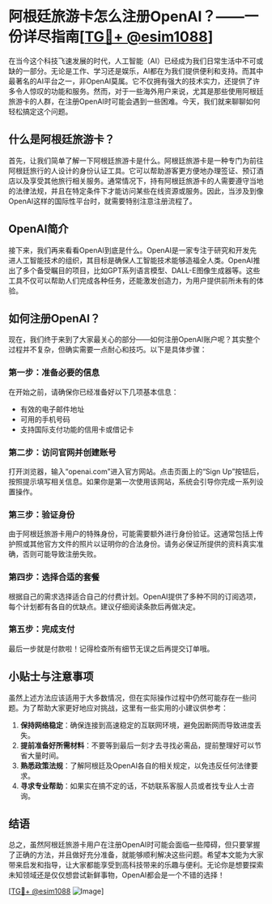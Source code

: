 # 阿根廷旅游卡怎么注册OpenAI？——一份详尽指南[[TG💪+ @esim1088](https://t.me/s/esim1088)]

在当今这个科技飞速发展的时代，人工智能（AI）已经成为我们日常生活中不可或缺的一部分。无论是工作、学习还是娱乐，AI都在为我们提供便利和支持。而其中最著名的AI平台之一，非OpenAI莫属。它不仅拥有强大的技术实力，还提供了许多令人惊叹的功能和服务。然而，对于一些海外用户来说，尤其是那些使用阿根廷旅游卡的人群，在注册OpenAI时可能会遇到一些困难。今天，我们就来聊聊如何轻松搞定这个问题。

## 什么是阿根廷旅游卡？

首先，让我们简单了解一下阿根廷旅游卡是什么。阿根廷旅游卡是一种专门为前往阿根廷旅行的人设计的身份认证工具。它可以帮助游客更方便地办理签证、预订酒店以及享受其他旅行相关服务。通常情况下，持有阿根廷旅游卡的人需要遵守当地的法律法规，并且在特定条件下才能访问某些在线资源或服务。因此，当涉及到像OpenAI这样的国际性平台时，就需要特别注意注册流程了。

## OpenAI简介

接下来，我们再来看看OpenAI到底是什么。OpenAI是一家专注于研究和开发先进人工智能技术的组织，其目标是确保人工智能技术能够造福全人类。OpenAI推出了多个备受瞩目的项目，比如GPT系列语言模型、DALL-E图像生成器等。这些工具不仅可以帮助人们完成各种任务，还能激发创造力，为用户提供前所未有的体验。

## 如何注册OpenAI？

现在，我们终于来到了大家最关心的部分——如何注册OpenAI账户呢？其实整个过程并不复杂，但确实需要一点耐心和技巧。以下是具体步骤：

### 第一步：准备必要的信息

在开始之前，请确保你已经准备好以下几项基本信息：
- 有效的电子邮件地址
- 可用的手机号码
- 支持国际支付功能的信用卡或借记卡

### 第二步：访问官网并创建账号

打开浏览器，输入“openai.com”进入官方网站。点击页面上的“Sign Up”按钮后，按照提示填写相关信息。如果你是第一次使用该网站，系统会引导你完成一系列设置操作。

### 第三步：验证身份

由于阿根廷旅游卡用户的特殊身份，可能需要额外进行身份验证。这通常包括上传护照或其他官方文件的照片以证明你的合法身份。请务必保证所提供的资料真实准确，否则可能导致注册失败。

### 第四步：选择合适的套餐

根据自己的需求选择适合自己的付费计划。OpenAI提供了多种不同的订阅选项，每个计划都有各自的优缺点。建议仔细阅读条款后再做决定。

### 第五步：完成支付

最后一步就是付款啦！记得检查所有细节无误之后再提交订单哦。

## 小贴士与注意事项

虽然上述方法应该适用于大多数情况，但在实际操作过程中仍然可能存在一些问题。为了帮助大家更好地应对挑战，这里有一些实用的小建议供参考：

1. **保持网络稳定**：确保连接到高速稳定的互联网环境，避免因断网而导致进度丢失。
2. **提前准备好所需材料**：不要等到最后一刻才去寻找必需品，提前整理好可以节省大量时间。
3. **熟悉政策法规**：了解阿根廷及OpenAI各自的相关规定，以免违反任何法律要求。
4. **寻求专业帮助**：如果实在搞不定的话，不妨联系客服人员或者找专业人士咨询。

## 结语

总之，虽然阿根廷旅游卡用户在注册OpenAI时可能会面临一些障碍，但只要掌握了正确的方法，并且做好充分准备，就能够顺利解决这些问题。希望本文能为大家带来启发和指导，让大家都能享受到高科技带来的乐趣与便利。无论你是想要探索未知领域还是仅仅想尝试新鲜事物，OpenAI都会是一个不错的选择！

[[TG💪+ @esim1088](https://t.me/s/esim1088) ![Image](https://i.postimg.cc/4NQfJmqS/Snipaste-2025-05-13-00-14-12.png)]